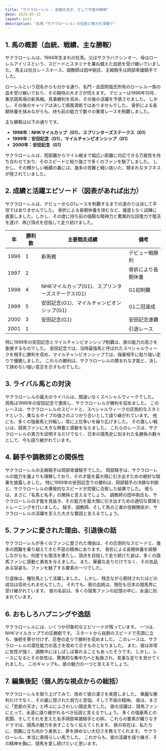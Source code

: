 ```yaml
---
title: "サクラローレル - 悲劇の天才、そして不屈の精神"
date: 2025-05-15
layout: post
description: "名馬『サクラローレル』の伝説と魅力を深堀り"
---
```


## 1. 馬の概要（血統、戦績、主な勝鞍）

サクラローレルは、1994年生まれの牡馬。父はサクラバクシンオー、母はローレルアイリスという、スピードとスタミナを兼ね備えた血統を受け継いでいました。  馬主は社台レースホース、調教師は田中剛氏、主戦騎手は岡部幸雄騎手でした。

ローレルという冠名からも分かる通り、名門・吉田照哉氏所有のローレル一族の血を受け継いでおり、その期待の大きさが伺えます。  デビューは1996年10月、東京競馬場の新馬戦。見事勝利を収め、その後の活躍を予感させました。  しかし、その後のキャリアは決して順風満帆ではありませんでした。  骨折による長期休養を挟みながらも、持ち前の能力で数々の重賞レースを制覇しました。

主な勝鞍は以下の通りです。

* **1998年：NHKマイルカップ（G1）、スプリンターズステークス（G1）**
* **1999年：安田記念（G1）、マイルチャンピオンシップ（G1）**
* **2000年：安田記念（G1）**


サクラローレルは、短距離からマイル戦まで幅広い距離に対応できる万能性を持ち合わせており、そのスピードと粘り強さで多くのファンを魅了しました。  しかし、その輝かしい戦績の裏には、幾多の苦難と戦い抜いた、類まれなタフネスが隠されていました。


## 2. 成績と活躍エピソード（図表があれば出力）

サクラローレルは、デビューからG1レースを制覇するまでの道のりは決して平坦ではありませんでした。  骨折による長期休養を挟むなど、幾度となく試練に直面しました。しかし、その度に持ち前の強靭な精神力と驚異的な回復力で復活を遂げ、再び頂点を目指して走り続けました。

| 年 | 勝利数 | 主要競走成績 | 備考 |
|---|---|---|---|
| 1996 | 1 | 新馬戦 | デビュー戦勝利 |
| 1997 | 2 |  | 骨折により長期休養 |
| 1998 | 4 | NHKマイルカップ(G1)、スプリンターズステークス(G1) | G1初制覇 |
| 1999 | 5 | 安田記念(G1)、マイルチャンピオンシップ(G1) | G1二冠達成 |
| 2000 | 3 | 安田記念(G1) | 安田記念連覇 |
| 2001 | 1 | | 引退レース |


特に1999年の安田記念とマイルチャンピオンシップ制覇は、彼の能力の高さを象徴するものでした。  安田記念では、当時最強馬と呼ばれたスペシャルウィークを相手に勝利を収め、マイルチャンピオンシップでは、強豪相手に粘り強い走りで優勝しました。  これらの勝利は、サクラローレルの類まれな才能と、決して諦めない強い意志を示すものでした。


## 3. ライバル馬との対決

サクラローレルの最大のライバルは、間違いなくスペシャルウィークでした。  両馬は1999年の安田記念で激突し、サクラローレルが勝利を収めました。  このレースは、サクラローレルのスピードと、スペシャルウィークの圧倒的なスタミナという、異なるタイプの強さのぶつかり合いとして語り継がれています。  他にも、多くの強豪馬と対戦し、常に上位争いを繰り広げました。  その激しい戦いは、競馬ファンに大きな興奮と感動を与えました。  これらのレースは、サクラローレルの実力を証明するだけでなく、日本の競馬史に刻まれた名勝負の数々として、今も語り継がれています。


## 4. 騎手や調教師との関係性

サクラローレルの主戦騎手は岡部幸雄騎手でした。  岡部騎手は、サクラローレルの能力を誰よりも理解しており、その才能を最大限に引き出すための絶妙な騎乗を披露しました。  特に1999年の安田記念での勝利は、岡部騎手の冷静な判断と、サクラローレルの爆発的なスピードが完璧に合致した結果でした。  彼らは、まさに「名馬と名手」の関係と言えるでしょう。  調教師の田中剛氏も、サクラローレルの才能を見抜き、その能力を最大限に引き出すための適切な管理とトレーニングを行いました。  騎手、調教師、そして馬の三者の信頼関係が、サクラローレルの活躍を支えた大きな要因と言えるでしょう。


## 5. ファンに愛された理由、引退後の話

サクラローレルが多くのファンに愛された理由は、その圧倒的なスピードと、幾多の困難を乗り越えてきた不屈の精神にあります。  骨折による長期休養を経験しながらも、何度でも復活を果たし、頂点を目指して走り続けた姿は、多くの競馬ファンに感動と勇気を与えました。  また、華麗な走りだけでなく、その気品ある容姿も、ファンを魅了する要素の一つでした。

引退後は、種牡馬として活躍しました。  しかし、残念ながら期待されたほどの成功は収められませんでした。  それでも、彼の血統は、現在も日本の競馬界に受け継がれています。  彼の名前は、多くの競馬ファンの記憶の中に、永遠に刻まれています。


## 6. おもしろハプニングや逸話

サクラローレルには、いくつか印象的なエピソードが残っています。  一つは、NHKマイルカップでの圧勝劇です。  スタートから抜群のスピードで先頭に立ち、後続を寄せ付けず、圧巻の走りで勝利を収めました。  このレースは、サクラローレルの潜在能力の高さを改めて示すものとなりました。  また、彼は非常に気性が強く、調教中にはしばしば暴れることもあったそうです。  しかし、レースになるとその気性は、驚異的な集中力へと転換され、見事な走りを見せてくれました。  このギャップも、彼の魅力の一つと言えるでしょう。


## 7. 編集後記（個人的な視点からの総括）

サクラローレルを取り上げてみて、改めて彼の凄さを実感しました。  華麗な勝利だけでなく、その裏に隠された努力と苦悩、そして不屈の精神。  彼は、まさに「悲劇の天才」と呼ぶにふさわしい競走馬でした。  彼の活躍は、競馬ファンにとって、永遠に語り継がれるべき伝説と言えるでしょう。  多くの強豪馬との死闘、そしてそれを支えた名手岡部幸雄騎手との絆。  これらの要素が織りなすドラマは、競馬の魅力を余すことなく伝えてくれます。  彼の存在は、私たちに、困難に立ち向かう勇気と、夢を諦めない大切さを教えてくれます。  サクラローレル、本当に素晴らしい馬でした。  これからも、彼の活躍を語り継ぎ、その精神を胸に、競馬を愛し続けたいと思います。
